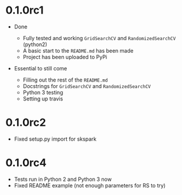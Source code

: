 # 0.1.0rc1

- Done
    - Fully tested and working `GridSearchCV` and `RandomizedSearchCV` (python2)
    - A basic start to the `README.md` has been made
    - Project has been uploaded to PyPi
    
- Essential to still come
    - Filling out the rest of the `README.md`
    - Docstrings for `GridSearchCV` and `RandomizedSearchCV`
    - Python 3 testing
    - Setting up travis

# 0.1.0rc2

- Fixed setup.py import for skspark

# 0.1.0rc4

- Tests run in Python 2 and Python 3 now
- Fixed README example (not enough parameters for RS to try)